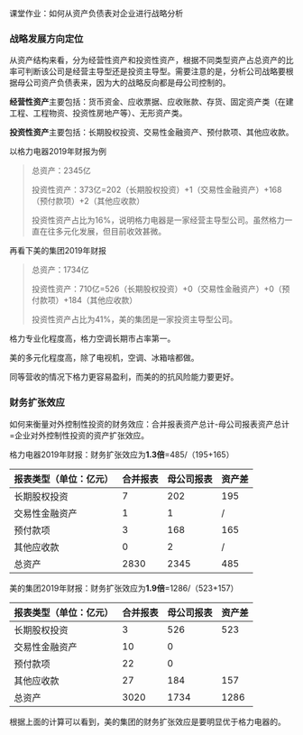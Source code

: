 课堂作业：如何从资产负债表对企业进行战略分析

### 战略发展方向定位

从资产结构来看，分为经营性资产和投资性资产，根据不同类型资产占总资产的比率可判断该公司是经营主导型还是投资主导型。需要注意的是，分析公司战略要根据母公司资产负债表来，因为大的战略反向都是母公司控制的。

**经营性资产**主要包括：货币资金、应收票据、应收账款、存货、固定资产类（在建工程、工程物资、投资性房地产等）、无形资产类。

**投资性资产**主要包括：长期股权投资、交易性金融资产、预付款项、其他应收款。

以格力电器2019年财报为例

> 总资产：2345亿
>
> 投资性资产：373亿=202（长期股权投资）+1（交易性金融资产）+168（预付款项）+2（其他应收款）
>
> 投资性资产占比为16%，说明格力电器是一家经营主导型公司。虽然格力一直在往多元化发展，但目前收效甚微。

再看下美的集团2019年财报

> 总资产：1734亿
>
> 投资性资产：710亿=526（长期股权投资）+0（交易性金融资产）+0（预付款项）+184（其他应收款）
>
> 投资性资产占比为41%，美的集团是一家投资主导型公司。

格力专业化程度高，格力空调长期市占率第一。

美的多元化程度高，除了电视机，空调、冰箱啥都做。

同等营收的情况下格力更容易盈利，而美的的抗风险能力要更好。

### 财务扩张效应

如何来衡量对外控制性投资的财务效应：合并报表资产总计-母公司报表资产总计=企业对外控制性投资的资产扩张效应。

格力电器2019年财报：财务扩张效应为**1.3倍**=485/（195+165）

| 报表类型（单位：亿元） | 合并报表 | 母公司报表 | 资产差 |
| ---------------------- | -------- | ---------- | ------ |
| 长期股权投资           | 7        | 202        | 195    |
| 交易性金融资产         | 1        | 1          | /      |
| 预付款项               | 3        | 168        | 165    |
| 其他应收款             | 0        | 2          | /      |
| 总资产                 | 2830     | 2345       | 485    |

美的集团2019年财报：财务扩张效应为**1.9倍**=1286/（523+157）

| 报表类型（单位：亿元） | 合并报表 | 母公司报表 | 资产差 |
| ---------------------- | -------- | ---------- | ------ |
| 长期股权投资           | 3        | 526        | 523    |
| 交易性金融资产         | 10       | 0          |        |
| 预付款项               | 22       | 0          |        |
| 其他应收款             | 27       | 184        | 157    |
| 总资产                 | 3020     | 1734       | 1286   |

根据上面的计算可以看到，美的集团的财务扩张效应是要明显优于格力电器的。

